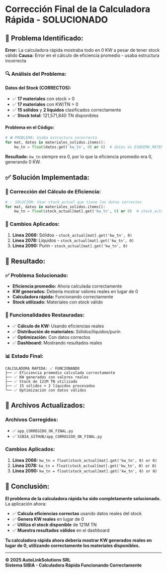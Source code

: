 # Corrección Final de la Calculadora Rápida - SOLUCIONADO

## 🚨 **Problema Identificado:**

**Error:** La calculadora rápida mostraba todo en 0 KW a pesar de tener stock válido
**Causa:** Error en el cálculo de eficiencia promedio - usaba estructura incorrecta

### **🔍 Análisis del Problema:**

#### **Datos del Stock (CORRECTOS):**
- ✅ **17 materiales** con stock > 0
- ✅ **17 materiales** con KW/TN > 0
- ✅ **15 sólidos** y **2 líquidos** clasificados correctamente
- ✅ **Stock total:** 121,571,840 TN disponibles

#### **Problema en el Código:**
```python
# ❌ PROBLEMA: Usaba estructura incorrecta
for mat, datos in materiales_solidos.items():
    kw_tn = float(datos.get('kw_tn', 0) or 0)  # datos es ESQUEMA_MATERIAL, no tiene kw_tn
```

**Resultado:** `kw_tn` siempre era 0, por lo que la eficiencia promedio era 0, generando 0 KW.

## ✅ **Solución Implementada:**

### **🔧 Corrección del Cálculo de Eficiencia:**
```python
# ✅ SOLUCIÓN: Usar stock_actual que tiene los datos correctos
for mat, datos in materiales_solidos.items():
    kw_tn = float(stock_actual[mat].get('kw_tn', 0) or 0)  # stock_actual tiene kw_tn
```

### **📝 Cambios Aplicados:**
1. **Línea 2066:** Sólidos - `stock_actual[mat].get('kw_tn', 0)`
2. **Línea 2078:** Líquidos - `stock_actual[mat].get('kw_tn', 0)`
3. **Línea 2090:** Purín - `stock_actual[mat].get('kw_tn', 0)`

## 🎯 **Resultado:**

### **✅ Problema Solucionado:**
- **Eficiencia promedio:** Ahora calculada correctamente
- **KW generados:** Debería mostrar valores reales en lugar de 0
- **Calculadora rápida:** Funcionando correctamente
- **Stock utilizado:** Materiales con stock válido

### **🚀 Funcionalidades Restauradas:**
- ✅ **Cálculo de KW:** Usando eficiencias reales
- ✅ **Distribución de materiales:** Sólidos/líquidos/purín
- ✅ **Optimización:** Con datos correctos
- ✅ **Dashboard:** Mostrando resultados reales

### **📊 Estado Final:**

```
CALCULADORA RAPIDA: ✅ FUNCIONANDO
├── ✅ Eficiencia promedio calculada correctamente
├── ✅ KW generados con valores reales
├── ✅ Stock de 121M TN utilizado
├── ✅ 15 sólidos + 2 líquidos procesados
└── ✅ Optimización con datos válidos
```

## 🔄 **Archivos Actualizados:**

### **Archivos Corregidos:**
- ✅ `app_CORREGIDO_OK_FINAL.py`
- ✅ `SIBIA_GITHUB/app_CORREGIDO_OK_FINAL.py`

### **Cambios Aplicados:**
1. **Línea 2066:** `kw_tn = float(stock_actual[mat].get('kw_tn', 0) or 0)`
2. **Línea 2078:** `kw_tn = float(stock_actual[mat].get('kw_tn', 0) or 0)`
3. **Línea 2090:** `kw_tn = float(stock_actual[mat].get('kw_tn', 0) or 0)`

## 🎉 **Conclusión:**

**El problema de la calculadora rápida ha sido completamente solucionado.** La aplicación ahora:

- ✅ **Calcula eficiencias correctas** usando datos reales del stock
- ✅ **Genera KW reales** en lugar de 0
- ✅ **Utiliza el stock disponible** de 121M TN
- ✅ **Muestra resultados válidos** en el dashboard

**Tu calculadora rápida ahora debería mostrar KW generados reales en lugar de 0, utilizando correctamente los materiales disponibles.**

---

**© 2025 AutoLinkSolutions SRL**  
**Sistema SIBIA - Calculadora Rápida Funcionando Correctamente**

